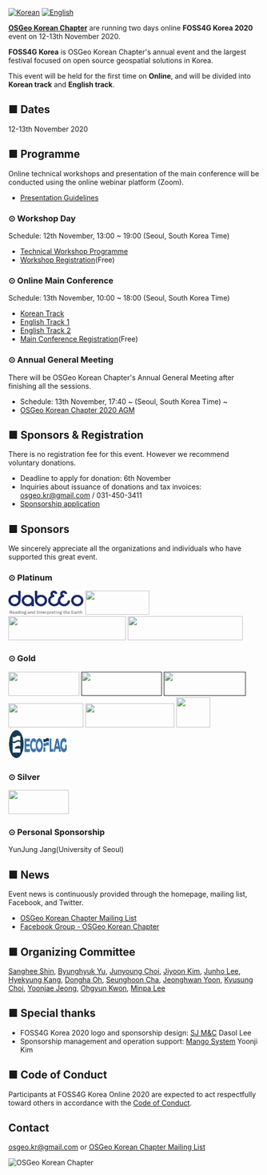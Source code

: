 [![Korean](https://img.shields.io/badge/language-Korean-blue.svg)](https://foss4g.osgeo.kr/)
[![English](https://img.shields.io/badge/language-English-orange.svg)](en)

**[OSGeo Korean Chapter](https://www.osgeo.kr/)** are running two days online **FOSS4G Korea 2020** event on 12-13th November 2020.   

**FOSS4G Korea** is OSGeo Korean Chapter's annual event and the largest festival focused on open source geospatial solutions in Korea.   

This event will be held for the first time on **Online**, and will be divided into **Korean track** and **English track**.

## ■ Dates
12-13th November 2020

## ■ Programme
Online technical workshops and presentation of the main conference will be conducted using the online webinar platform (Zoom).
  - [Presentation Guidelines](presentation-guidelines)

### ⊙ Workshop Day
Schedule: 12th November, 13:00 ~ 19:00 (Seoul, South Korea Time)
  - [Technical Workshop Programme](workshop)
  - [Workshop Registration](https://forms.gle/J6r5ip1HLjFS3kKz6)(Free)

### ⊙ Online Main Conference
Schedule: 13th November, 10:00 ~ 18:00 (Seoul, South Korea Time)
  - [Korean Track](track-korean)
  - [English Track 1](track-english-01)
  - [English Track 2](track-english-02)
  - [Main Conference Registration](https://forms.gle/SfNFNFtoo6cusx9G7)(Free)

### ⊙ Annual General Meeting
There will be OSGeo Korean Chapter's Annual General Meeting after finishing all the sessions. 
  - Schedule: 13th November, 17:40 ~ (Seoul, South Korea Time) ~
  - [OSGeo Korean Chapter 2020 AGM](https://docs.google.com/presentation/d/1tdGaq_xfQuu1uIYcz2EoC-nhbao-vWg3u8JHS2waG4Y/edit?usp=sharing)

## ■ Sponsors & Registration
There is no registration fee for this event. However we recommend voluntary donations.
  - Deadline to apply for donation: 6th November
  - Inquiries about issuance of donations and tax invoices: [osgeo.kr@gmail.com](mailto:osgeo.kr@gmail.com) / 031-450-3411     
  - [Sponsorship application](sponsor)

## ■ Sponsors
We sincerely appreciate all the organizations and individuals who have supported this great event.

### ⊙ Platinum
<a href="https://www.dabeeo.com/"><img src="sponsor/dabeeo.png" width="150" height="48"></a>
<a href="https://gaia3d.com/"><img src="sponsor/gaia3d.png" width="128" height="48"></a>
<a href="https://www.sjmnc.kr/"><img src="sponsor/sjmnc.png" width="235" height="48"></a>
<a href="http://www.si-imaging.com/"><img src="sponsor/siis.png" width="230" height="48"></a>

### ⊙ Gold
<a href="http://www.mangosystem.com/"><img src="sponsor/mangosystem.png" width="142" height="48"></a>
<a href=""><img src="sponsor/daea-sce.png" width="161" height="48"></a>
<a href=""><img src="sponsor/dslab.png" width="164" height="48"></a>
<a href="http://www.e-three.co.kr/"><img src="sponsor/e-three.png" width="150" height="48"></a>
<a href="https://www.gntsolution.com/"><img src="sponsor/gntsolution.png" width="178" height="48"></a>
<a href="http://gisutd.com/"><img src="sponsor/GISUnited.png" width="68" height="60"></a>
<a href="http://www.ecoflag.co.kr/"><img src="sponsor/ecoflag.png" width="119" height="60"></a>

### ⊙ Silver
<a href="http://www.hermesys.co.kr/"><img src="sponsor/hermesys.png" width="121" height="48"></a>

### ⊙ Personal Sponsorship
YunJung Jang(University of Seoul)

## ■ News
Event news is continuously provided through the homepage, mailing list, Facebook, and Twitter.
  - [OSGeo Korean Chapter Mailing List](http://groups.google.com/group/osgeo-kr)
  - [Facebook Group - OSGeo Korean Chapter](https://www.facebook.com/groups/OSGeoKR)

## ■ Organizing Committee
[Sanghee Shin](shshin@gaia3d.com), [Byunghyuk Yu](bhyu@knps.or.kr), [Junyoung Choi](novacite@gmail.com), [Jiyoon Kim](aliasgis@gmail.com), [Junho Lee](juno1238@gmail.com), 
[Hyekyung Kang](hkkang@krihs.re.kr), [Dongha Oh](dongha@bdi.re.kr), [Seunghoon Cha](kacgung@gmail.com), [Jeonghwan Yoon](lenablue12@gmail.com), [Kyusung Choi](kyusung.choi@gmail.com), 
[Yoonjae Jeong](choung12osu@gmail.com), [Ohgyun Kwon](kok02@lx.or.kr), [Minpa Lee](mapplus@gmail.com)

## ■ Special thanks
  - FOSS4G Korea 2020 logo and sponsorship design: [SJ M&C](https://www.sjmnc.kr/) Dasol Lee
  - Sponsorship management and operation support: [Mango System](http://www.mangosystem.com/) Yoonji Kim

## ■ Code of Conduct
Participants at FOSS4G Korea Online 2020 are expected to act respectfully toward others in accordance with the [Code of Conduct](https://www.osgeo.org/code_of_conduct/).

## Contact
[osgeo.kr@gmail.com](mailto:osgeo.kr@gmail.com) or [OSGeo Korean Chapter Mailing List](http://groups.google.com/group/osgeo-kr)

![OSGeo Korean Chapter](images/osgeo.kr-logo.png)
